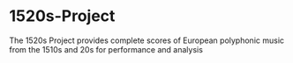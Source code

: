 # 1520s-Project
The 1520s Project provides complete scores of European polyphonic music from the 1510s and 20s for performance and analysis
